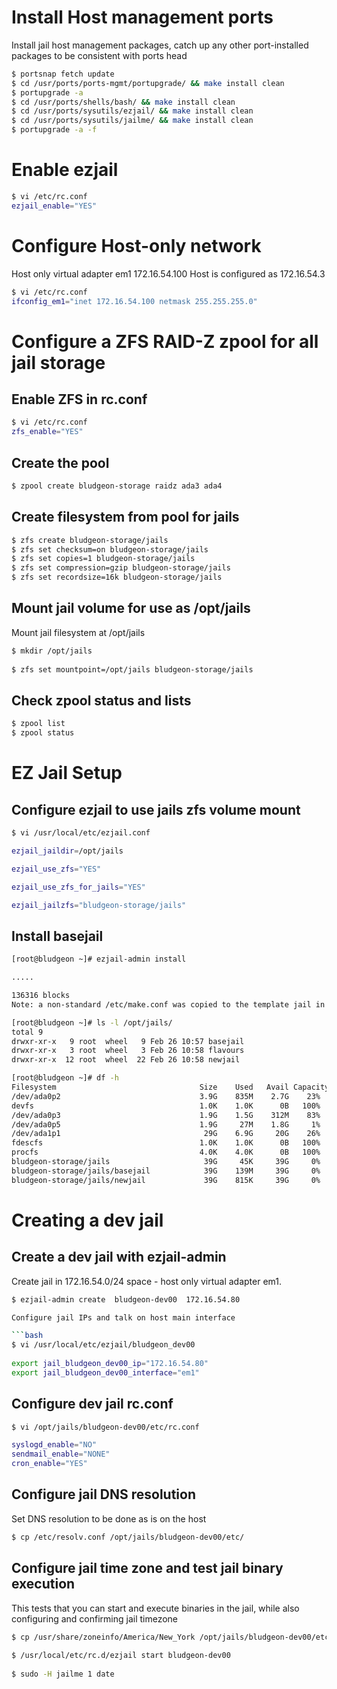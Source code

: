# Install Host management ports

Install jail host management packages, catch up any other port-installed packages to be consistent with ports head

```bash
$ portsnap fetch update
$ cd /usr/ports/ports-mgmt/portupgrade/ && make install clean
$ portupgrade -a
$ cd /usr/ports/shells/bash/ && make install clean
$ cd /usr/ports/sysutils/ezjail/ && make install clean
$ cd /usr/ports/sysutils/jailme/ && make install clean
$ portupgrade -a -f
```

# Enable ezjail

```bash
$ vi /etc/rc.conf
ezjail_enable="YES"
```

# Configure Host-only network
Host only virtual adapter em1 172.16.54.100 Host is configured as 172.16.54.3

```bash
$ vi /etc/rc.conf
ifconfig_em1="inet 172.16.54.100 netmask 255.255.255.0"
```


# Configure a ZFS RAID-Z zpool for all jail storage

## Enable ZFS in rc.conf

```bash
$ vi /etc/rc.conf
zfs_enable="YES"
```

## Create the pool

```bash
$ zpool create bludgeon-storage raidz ada3 ada4
```

## Create filesystem from pool for jails

```bash
$ zfs create bludgeon-storage/jails
$ zfs set checksum=on bludgeon-storage/jails
$ zfs set copies=1 bludgeon-storage/jails
$ zfs set compression=gzip bludgeon-storage/jails
$ zfs set recordsize=16k bludgeon-storage/jails
```

## Mount jail volume for use as /opt/jails

Mount jail filesystem at /opt/jails

```bash
$ mkdir /opt/jails
 
$ zfs set mountpoint=/opt/jails bludgeon-storage/jails
```

## Check zpool status and lists

```bash
$ zpool list
$ zpool status
```



# EZ Jail Setup

## Configure ezjail to use jails zfs volume mount

```bash
$ vi /usr/local/etc/ezjail.conf

ezjail_jaildir=/opt/jails

ezjail_use_zfs="YES"

ezjail_use_zfs_for_jails="YES"

ezjail_jailzfs="bludgeon-storage/jails"
```


## Install basejail

```bash
[root@bludgeon ~]# ezjail-admin install

.....

136316 blocks
Note: a non-standard /etc/make.conf was copied to the template jail in order to get the ports collection running inside jails.

[root@bludgeon ~]# ls -l /opt/jails/
total 9
drwxr-xr-x   9 root  wheel   9 Feb 26 10:57 basejail
drwxr-xr-x   3 root  wheel   3 Feb 26 10:58 flavours
drwxr-xr-x  12 root  wheel  22 Feb 26 10:58 newjail

[root@bludgeon ~]# df -h
Filesystem                                Size    Used   Avail Capacity  Mounted on
/dev/ada0p2                               3.9G    835M    2.7G    23%    /
devfs                                     1.0K    1.0K      0B   100%    /dev
/dev/ada0p3                               1.9G    1.5G    312M    83%    /var
/dev/ada0p5                               1.9G     27M    1.8G     1%    /tmp
/dev/ada1p1                                29G    6.9G     20G    26%    /usr
fdescfs                                   1.0K    1.0K      0B   100%    /dev/fd
procfs                                    4.0K    4.0K      0B   100%    /proc
bludgeon-storage/jails                     39G     45K     39G     0%    /opt/jails
bludgeon-storage/jails/basejail            39G    139M     39G     0%    /opt/jails/basejail
bludgeon-storage/jails/newjail             39G    815K     39G     0%    /opt/jails/newjail
```


# Creating a dev jail

## Create a dev jail with ezjail-admin

Create jail in 172.16.54.0/24 space - host only virtual adapter em1.

```bash
$ ezjail-admin create  bludgeon-dev00  172.16.54.80

Configure jail IPs and talk on host main interface

```bash
$ vi /usr/local/etc/ezjail/bludgeon_dev00
 
export jail_bludgeon_dev00_ip="172.16.54.80"
export jail_bludgeon_dev00_interface="em1"
```

## Configure dev jail rc.conf

```bash
$ vi /opt/jails/bludgeon-dev00/etc/rc.conf

syslogd_enable="NO"
sendmail_enable="NONE"
cron_enable="YES"
```
 
## Configure jail DNS resolution

Set DNS resolution to be done as is on the host

```bash
$ cp /etc/resolv.conf /opt/jails/bludgeon-dev00/etc/
```

## Configure jail time zone and test jail binary execution

This tests that you can start and execute binaries in the jail, while also configuring and confirming jail timezone

```bash
$ cp /usr/share/zoneinfo/America/New_York /opt/jails/bludgeon-dev00/etc/localtime
 
$ /usr/local/etc/rc.d/ezjail start bludgeon-dev00
 
$ sudo -H jailme 1 date
```

